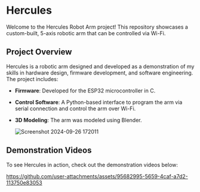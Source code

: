 # Hercules

Welcome to the Hercules Robot Arm project! This repository showcases a custom-built, 5-axis robotic arm that can be controlled via Wi-Fi.

## Project Overview

Hercules is a robotic arm designed and developed as a demonstration of my skills in hardware design, firmware development, and software engineering. The project includes:

- **Firmware**: Developed for the ESP32 microcontroller in C.
- **Control Software**: A Python-based interface to program the arm via serial connection and control the arm over Wi-Fi.
- **3D Modeling**: The arm was modeled using Blender.
  
  ![Screenshot 2024-09-26 172011](https://github.com/user-attachments/assets/e88ea726-5095-4e51-a42c-2867e9ffa154)

## Demonstration Videos

To see Hercules in action, check out the demonstration videos below:

https://github.com/user-attachments/assets/95682995-5659-4caf-a7d2-113750e83053
